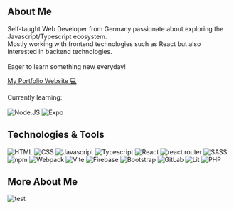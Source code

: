 ## About Me

Self-taught Web Developer from Germany passionate about exploring the Javascript/Typescript ecosystem.
<br/>
Mostly working with frontend technologies such as React but also interested in backend technologies.
<br/><br/>
Eager to learn something new everyday!

[My Portfolio Website 💻](https://JonasHencke.github.io/portfolio/#hero)

Currently learning:
<br/></br>
![Node.JS](https://img.shields.io/badge/node.js-5DAE47?logo=node.js&logoColor=white&style=for-the-badge)
![Expo](https://img.shields.io/badge/expo-000121?logo=expo&logoColor=white&style=for-the-badge)


## Technologies & Tools
![HTML](https://img.shields.io/badge/HTML-e34c26?logo=HTML5&logoColor=white&style=for-the-badge)
![CSS](https://img.shields.io/badge/CSS-2965f1?logo=CSS3&logoColor=white&style=for-the-badge)
![Javascript](https://img.shields.io/badge/Javascript-black?logo=Javascript&logoColor=ebde34&style=for-the-badge)
![Typescript](https://img.shields.io/badge/Typescript-3178C6?logo=Typescript&logoColor=white&style=for-the-badge)
![React](https://img.shields.io/badge/React-34baeb?logo=react&logoColor=white&style=for-the-badge)
![react router](https://img.shields.io/badge/react%20router-red?logo=react-router&logoColor=white&style=for-the-badge)
![SASS](https://img.shields.io/badge/SASS-cc6699?logo=sass&logoColor=white&style=for-the-badge)
![npm](https://img.shields.io/badge/npm-cb3837?logo=npm&logoColor=white&style=for-the-badge)
![Webpack](https://img.shields.io/badge/webpack-1c78c0?logo=webpack&logoColor=white&style=for-the-badge)
![Vite](https://img.shields.io/badge/Vite-A45EE9?logo=vite&logoColor=white&style=for-the-badge)
![Firebase](https://img.shields.io/badge/Firebase-FFA611?logo=firebase&logoColor=white&style=for-the-badge)
![Bootstrap](https://img.shields.io/badge/bootstrap-7E1BF9?logo=bootstrap&logoColor=white&style=for-the-badge)
![GitLab](https://img.shields.io/badge/gitlab-F56924?logo=gitlab&logoColor=white&style=for-the-badge)
![Lit](https://img.shields.io/badge/lit-4C65FF?logo=lit&logoColor=white&style=for-the-badge)
![PHP](https://img.shields.io/badge/php-787CB4?logo=php&logoColor=white&style=for-the-badge)

## More About Me

![test](https://github-readme-stats.vercel.app/api/top-langs/?username=JonasHencke&theme=react)
